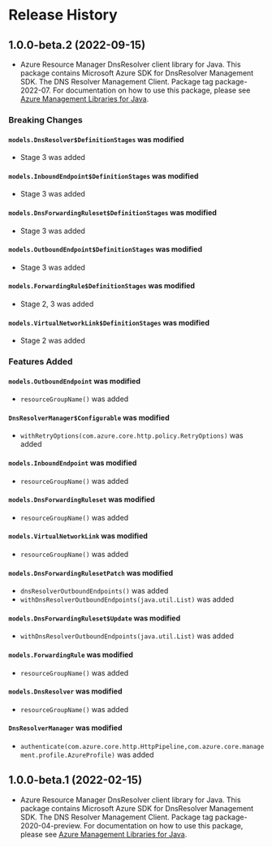 # Release History

## 1.0.0-beta.2 (2022-09-15)

- Azure Resource Manager DnsResolver client library for Java. This package contains Microsoft Azure SDK for DnsResolver Management SDK. The DNS Resolver Management Client. Package tag package-2022-07. For documentation on how to use this package, please see [Azure Management Libraries for Java](https://aka.ms/azsdk/java/mgmt).

### Breaking Changes

#### `models.DnsResolver$DefinitionStages` was modified

* Stage 3 was added

#### `models.InboundEndpoint$DefinitionStages` was modified

* Stage 3 was added

#### `models.DnsForwardingRuleset$DefinitionStages` was modified

* Stage 3 was added

#### `models.OutboundEndpoint$DefinitionStages` was modified

* Stage 3 was added

#### `models.ForwardingRule$DefinitionStages` was modified

* Stage 2, 3 was added

#### `models.VirtualNetworkLink$DefinitionStages` was modified

* Stage 2 was added

### Features Added

#### `models.OutboundEndpoint` was modified

* `resourceGroupName()` was added

#### `DnsResolverManager$Configurable` was modified

* `withRetryOptions(com.azure.core.http.policy.RetryOptions)` was added

#### `models.InboundEndpoint` was modified

* `resourceGroupName()` was added

#### `models.DnsForwardingRuleset` was modified

* `resourceGroupName()` was added

#### `models.VirtualNetworkLink` was modified

* `resourceGroupName()` was added

#### `models.DnsForwardingRulesetPatch` was modified

* `dnsResolverOutboundEndpoints()` was added
* `withDnsResolverOutboundEndpoints(java.util.List)` was added

#### `models.DnsForwardingRuleset$Update` was modified

* `withDnsResolverOutboundEndpoints(java.util.List)` was added

#### `models.ForwardingRule` was modified

* `resourceGroupName()` was added

#### `models.DnsResolver` was modified

* `resourceGroupName()` was added

#### `DnsResolverManager` was modified

* `authenticate(com.azure.core.http.HttpPipeline,com.azure.core.management.profile.AzureProfile)` was added

## 1.0.0-beta.1 (2022-02-15)

- Azure Resource Manager DnsResolver client library for Java. This package contains Microsoft Azure SDK for DnsResolver Management SDK. The DNS Resolver Management Client. Package tag package-2020-04-preview. For documentation on how to use this package, please see [Azure Management Libraries for Java](https://aka.ms/azsdk/java/mgmt).
